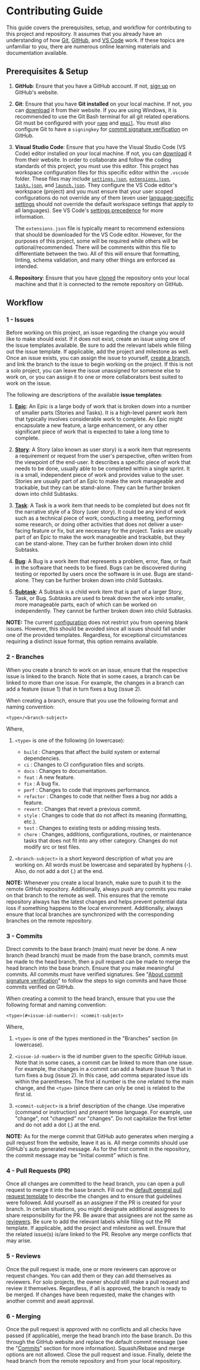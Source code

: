 # Contributing Guide

This guide covers the prerequisites, setup, and workflow for contributing to this project and repository. It assumes that you already have an understanding of how [Git](https://git-scm.com/doc "Docs"), [GitHub](https://docs.github.com/en "Docs"), and [VS Code](https://code.visualstudio.com/docs "Docs") work. If these topics are unfamiliar to you, there are numerous online learning materials and documentation available.

## Prerequisites & Setup

1. **GitHub**: Ensure that you have a GitHub account. If not, [sign up](https://github.com/ "GitHub") on GitHub's website.

2. **Git**: Ensure that you have **Git installed** on your local machine. If not, you can [download](https://git-scm.com/downloads "Git") it from their website. If you are using Windows, it is recommended to use the Git Bash terminal for all git related operations. Git must be configured with your [`name`](https://docs.github.com/en/get-started/getting-started-with-git/setting-your-username-in-git) and [`email`](https://docs.github.com/en/account-and-profile/setting-up-and-managing-your-personal-account-on-github/managing-email-preferences/setting-your-commit-email-address). You must also configure Git to have a `signingkey` for [commit signature verification](https://docs.github.com/en/authentication/managing-commit-signature-verification/about-commit-signature-verification) on GitHub.

3. **Visual Studio Code**: Ensure that you have the Visual Studio Code (VS Code) editor installed on your local machine. If not, you can [download](https://code.visualstudio.com/ "Visual Studio Code (VS Code)") it from their website. In order to collaborate and follow the coding standards of this project, you must use this editor. This project has workspace configuration files for this specific editor within the `.vscode` folder. These files may include [`settings.json`](https://code.visualstudio.com/docs/getstarted/settings), [`extensions.json`](https://code.visualstudio.com/docs/editor/extension-marketplace#_workspace-recommended-extensions), [`tasks.json`](https://code.visualstudio.com/docs/editor/tasks), and [`launch.json`](https://code.visualstudio.com/docs/editor/debugging#_launch-configurations). They configure the VS Code editor's workspace (project) and you must ensure that your user scoped configurations do not override any of them (even user [language-specific settings](https://code.visualstudio.com/docs/getstarted/settings#_language-specific-editor-settings) should not override the default workspace settings that apply to all languages). See VS Code's [settings precedence](https://code.visualstudio.com/docs/getstarted/settings#_settings-precedence) for more information.

   The `extensions.json` file is typically meant to recommend extensions that should be downloaded for the VS Code editor. However, for the purposes of this project, some will be required while others will be optional/recommended. There will be comments within this file to differentiate between the two. All of this will ensure that formatting, linting, schema validation, and many other things are enforced as intended.

4. **Repository**: Ensure that you have [cloned](https://docs.github.com/en/repositories/creating-and-managing-repositories/cloning-a-repository) the repository onto your local machine and that it is connected to the remote repository on GitHub.

## Workflow

### 1 - Issues

Before working on this project, an issue regarding the change you would like to make should exist. If it does not exist, create an issue using one of the issue templates available. Be sure to add the relevant labels while filling out the issue template. If applicable, add the project and milestone as well. Once an issue exists, you can assign the issue to yourself, [create a branch](#2---branches), and link the branch to the issue to begin working on the project. If this is not a solo project, you can leave the issue unassigned for someone else to work on, or you can assign it to one or more collaborators best suited to work on the issue.

The following are descriptions of the available **issue templates**:

1. [**Epic**](ISSUE_TEMPLATE/epic-issue-template.md "epic-issue-template.md"): An Epic is a large body of work that is broken down into a number of smaller parts (Stories and Tasks). It is a high-level parent work item that typically involves considerable work to complete. An Epic might encapsulate a new feature, a large enhancement, or any other significant piece of work that is expected to take a long time to complete.

2. [**Story**](ISSUE_TEMPLATE/story-issue-template.md "story-issue-template.md"): A Story (also known as user story) is a work item that represents a requirement or request from the user's perspective, often written from the viewpoint of the end-user. It describes a specific piece of work that needs to be done, usually able to be completed within a single sprint. It is a small, independent piece of work and provides value to the user. Stories are usually part of an Epic to make the work manageable and trackable, but they can be stand-alone. They can be further broken down into child Subtasks.

3. [**Task**](ISSUE_TEMPLATE/task-issue-template.md "task-issue-template.md"): A Task is a work item that needs to be completed but does not fit the narrative style of a Story (user story). It could be any kind of work such as a technical piece of work, conducting a meeting, performing some research, or doing other activities that does not deliver a user-facing feature or fix, but are necessary for the project. Tasks are usually part of an Epic to make the work manageable and trackable, but they can be stand-alone. They can be further broken down into child Subtasks.

4. [**Bug**](ISSUE_TEMPLATE/bug-issue-template.md "bug-issue-template.md"): A Bug is a work item that represents a problem, error, flaw, or fault in the software that needs to be fixed. Bugs can be discovered during testing or reported by users once the software is in use. Bugs are stand-alone. They can be further broken down into child Subtasks.

5. [**Subtask**](ISSUE_TEMPLATE/subtask-issue-template.md "subtask-issue-template.md"): A Subtask is a child work item that is part of a larger Story, Task, or Bug. Subtasks are used to break down the work into smaller, more manageable parts, each of which can be worked on independently. They cannot be further broken down into child Subtasks.

**NOTE:** The current [configuration](.github/ISSUE_TEMPLATE/config.yml "config.yml") does not restrict you from opening blank issues. However, this should be avoided since all issues should fall under one of the provided templates. Regardless, for exceptional circumstances requiring a distinct issue format, this option remains available.

### 2 - Branches

When you create a branch to work on an issue, ensure that the respective issue is linked to the branch. Note that in some cases, a branch can be linked to more than one issue. For example, the changes in a branch can add a feature (issue 1) that in turn fixes a bug (issue 2).

When creating a branch, ensure that you use the following format and naming convention:

```text
<type>/<branch-subject>
```

Where,

1. `<type>` is one of the following (in lowercase):

   - `build` : Changes that affect the build system or external dependencies.
   - `ci` : Changes to CI configuration files and scripts.
   - `docs` : Changes to documentation.
   - `feat` : A new feature.
   - `fix` : A bug fix.
   - `perf` : Changes to code that improves performance.
   - `refactor` : Changes to code that neither fixes a bug nor adds a feature.
   - `revert` : Changes that revert a previous commit.
   - `style` : Changes to code that do not affect its meaning (formatting, etc.).
   - `test` : Changes to existing tests or adding missing tests.
   - `chore` : Changes, additions, configurations, routines, or maintenance tasks that does not fit into any other category. Changes do not modify src or test files.

2. `<branch-subject>` is a short keyword description of what you are working on. All words must be lowercase and separated by hyphens (-). Also, do not add a dot (.) at the end.

**NOTE:** Whenever you create a local branch, make sure to push it to the remote GitHub repository. Additionally, always push any commits you make on that branch to the remote as well. This ensures that the remote repository always has the latest changes and helps prevent potential data loss if something happens to the local environment. Additionally, always ensure that local branches are synchronized with the corresponding branches on the remote repository.

### 3 - Commits

Direct commits to the base branch (main) must never be done. A new branch (head branch) must be made from the base branch, commits must be made to the head branch, then a pull request can be made to merge the head branch into the base branch. Ensure that you make meaningful commits. All commits must have verified signatures. See "[About commit signature verification](https://docs.github.com/en/authentication/managing-commit-signature-verification/about-commit-signature-verification)" to follow the steps to sign commits and have those commits verified on GitHub.

When creating a commit to the head branch, ensure that you use the following format and naming convention:

```text
<type>(#<issue-id-number>): <commit-subject>
```

Where,

1. `<type>` is one of the types mentioned in the "Branches" section (in lowercase).

2. `<issue-id-number>` is the id number given to the specific GitHub issue. Note that in some cases, a commit can be linked to more than one issue. For example, the changes in a commit can add a feature (issue 1) that in turn fixes a bug (issue 2). In this case, add comma separated issue ids within the parentheses. The first id number is the one related to the main change, and the `<type>` (since there can only be one) is related to the first id.

3. `<commit-subject>` is a brief description of the change. Use imperative (command or instruction) and present tense language. For example, use "change", not "changed" nor "changes". Do not capitalize the first letter and do not add a dot (.) at the end.

**NOTE:** As for the merge commit that GitHub auto generates when merging a pull request from the website, leave it as is. All merge commits should use GitHub's auto generated message. As for the first commit in the repository, the commit message may be "Initial commit" which is fine.

### 4 - Pull Requests (PR)

Once all changes are committed to the head branch, you can open a pull request to merge it into the base branch. Fill out the [default general pull request template](pull_request_template.md "pull_request_template.md") to describe the changes and to ensure that guidelines were followed. Add yourself as an assignee if the PR is created for your branch. In certain situations, you might designate additional assignees to share responsibility for the PR. Be aware that assignees are not the same as [reviewers](#5---reviews). Be sure to add the relevant labels while filling out the PR template. If applicable, add the project and milestone as well. Ensure that the related issue(s) is/are linked to the PR. Resolve any merge conflicts that may arise.

### 5 - Reviews

Once the pull request is made, one or more reviewers can approve or request changes. You can add them or they can add themselves as reviewers. For solo projects, the owner should still make a pull request and review it themselves. Regardless, if all is approved, the branch is ready to be merged. If changes have been requested, make the changes with another commit and await approval.

### 6 - Merging

Once the pull request is approved with no conflicts and all checks have passed (if applicable), merge the head branch into the base branch. Do this through the GitHub website and replace the default commit message (see the "[Commits](#3---commits)" section for more information). Squash/Rebase and merge options are not allowed. Close the pull request and issue. Finally, delete the head branch from the remote repository and from your local repository.
